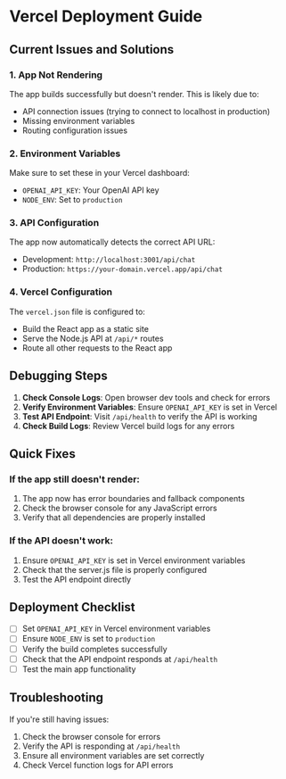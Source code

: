 # Vercel Deployment Guide

## Current Issues and Solutions

### 1. App Not Rendering
The app builds successfully but doesn't render. This is likely due to:
- API connection issues (trying to connect to localhost in production)
- Missing environment variables
- Routing configuration issues

### 2. Environment Variables
Make sure to set these in your Vercel dashboard:
- `OPENAI_API_KEY`: Your OpenAI API key
- `NODE_ENV`: Set to `production`

### 3. API Configuration
The app now automatically detects the correct API URL:
- Development: `http://localhost:3001/api/chat`
- Production: `https://your-domain.vercel.app/api/chat`

### 4. Vercel Configuration
The `vercel.json` file is configured to:
- Build the React app as a static site
- Serve the Node.js API at `/api/*` routes
- Route all other requests to the React app

## Debugging Steps

1. **Check Console Logs**: Open browser dev tools and check for errors
2. **Verify Environment Variables**: Ensure `OPENAI_API_KEY` is set in Vercel
3. **Test API Endpoint**: Visit `/api/health` to verify the API is working
4. **Check Build Logs**: Review Vercel build logs for any errors

## Quick Fixes

### If the app still doesn't render:
1. The app now has error boundaries and fallback components
2. Check the browser console for any JavaScript errors
3. Verify that all dependencies are properly installed

### If the API doesn't work:
1. Ensure `OPENAI_API_KEY` is set in Vercel environment variables
2. Check that the server.js file is properly configured
3. Test the API endpoint directly

## Deployment Checklist

- [ ] Set `OPENAI_API_KEY` in Vercel environment variables
- [ ] Ensure `NODE_ENV` is set to `production`
- [ ] Verify the build completes successfully
- [ ] Check that the API endpoint responds at `/api/health`
- [ ] Test the main app functionality

## Troubleshooting

If you're still having issues:
1. Check the browser console for errors
2. Verify the API is responding at `/api/health`
3. Ensure all environment variables are set correctly
4. Check Vercel function logs for API errors 